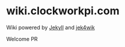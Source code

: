 # wiki.clockworkpi.com

Wiki powered by [Jekyll](https://jekyllrb.com/) and [jek4wik](https://jek4wik.github.io)

Welcome PR 
